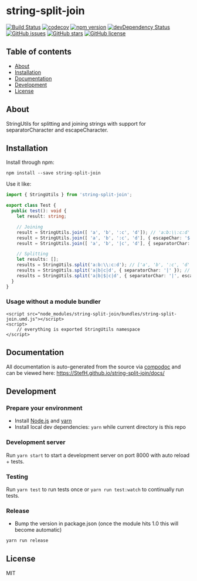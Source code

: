 # string-split-join
[![Build Status](https://travis-ci.org/StefH/string-split-join.svg?branch=master)](https://travis-ci.org/StefH/string-split-join)
[![codecov](https://codecov.io/gh/StefH/string-split-join/branch/master/graph/badge.svg)](https://codecov.io/gh/StefH/string-split-join)
[![npm version](https://badge.fury.io/js/string-split-join.svg)](http://badge.fury.io/js/string-split-join)
[![devDependency Status](https://david-dm.org/StefH/string-split-join/dev-status.svg)](https://david-dm.org/StefH/string-split-join?type=dev)
[![GitHub issues](https://img.shields.io/github/issues/StefH/string-split-join.svg)](https://github.com/StefH/string-split-join/issues)
[![GitHub stars](https://img.shields.io/github/stars/StefH/string-split-join.svg)](https://github.com/StefH/string-split-join/stargazers)
[![GitHub license](https://img.shields.io/badge/license-MIT-blue.svg)](https://raw.githubusercontent.com/StefH/string-split-join/master/LICENSE)


## Table of contents

- [About](#about)
- [Installation](#installation)
- [Documentation](#documentation)
- [Development](#development)
- [License](#license)

## About

StringUtils for splitting and joining strings with support for separatorCharacter and escapeCharacter.

## Installation

Install through npm:
```
npm install --save string-split-join
```

Use it like:

```typescript
import { StringUtils } from 'string-split-join';

export class Test {
  public test(): void {
    let result: string;

    // Joining
    result = StringUtils.join([ 'a', 'b', ':c', 'd']); // 'a:b:\\:c:d'
    result = StringUtils.join([ 'a', 'b', ':c', 'd'], { escapeChar: '$' });  // 'a:b:$:c:d'
    result = StringUtils.join([ 'a', 'b', '|c', 'd'], { separatorChar: '|', escapeChar: '$' }); // 'a|b|$|c|d'

    // Splitting
    let results: [];
    results = StringUtils.split('a:b:\\:c:d'); // ['a', 'b', ':c', 'd' ]
    results = StringUtils.split('a|b|c|d', { separatorChar: '|' }); // ['a', 'b', 'c', 'd' ]
    results = StringUtils.split('a|b|$|c|d', { separatorChar: '|', escapeChar: '$' }); // ['a', 'b', '|c', 'd' ]
  }
}
```

### Usage without a module bundler
```
<script src="node_modules/string-split-join/bundles/string-split-join.umd.js"></script>
<script>
    // everything is exported StringUtils namespace
</script>
```

## Documentation
All documentation is auto-generated from the source via [compodoc](https://compodoc.github.io/compodoc/) and can be viewed here:
https://StefH.github.io/string-split-join/docs/

## Development

### Prepare your environment
* Install [Node.js](http://nodejs.org/) and [yarn](https://yarnpkg.com/en/docs/install)
* Install local dev dependencies: `yarn` while current directory is this repo

### Development server
Run `yarn start` to start a development server on port 8000 with auto reload + tests.

### Testing
Run `yarn test` to run tests once or `yarn run test:watch` to continually run tests.

### Release
* Bump the version in package.json (once the module hits 1.0 this will become automatic)
```bash
yarn run release
```

## License

MIT
